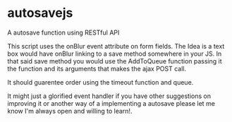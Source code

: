 # autosavejs
A autosave function using RESTful API

This script uses the onBlur event attribute on form fields. The Idea is a text box would have onBlur linking to a save method somewhere in your JS. In that said save method you would use the AddToQueue function passing it the function and its arguments that makes the ajax POST call.

It should guarentee order using the timeout function and queue.

It might just a glorified event handler if you have other suggestions on improving it or another way of a implementing a autosave please let me know I'm always open and willing to learn!. 
